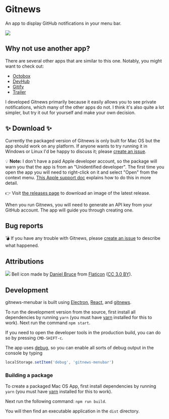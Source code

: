 # Gitnews

An app to display GitHub notifications in your menu bar.

<img src="./images/gitnews-demo.gif" />

## Why not use another app?

There are several other apps that are similar to this one. Notably, you might want to check out:

- [Octobox](https://octobox.io/)
- [DevHub](https://devhubapp.com/)
- [Gitify](https://www.gitify.io/)
- [Trailer](http://ptsochantaris.github.io/trailer/)

I developed Gitnews primarily because it easily allows you to see private notifications, which many of the other apps do not. I think it's also quite a lot simpler, but try it out for yourself and make your own decision.

## ✨ Download ✨

Currently the packaged version of Gitnews is only built for Mac OS but the app should work on any platform. If anyone wants to try running it in Windows or Linux I'd be happy to discuss it; please [create an issue](https://github.com/sirbrillig/gitnews-menubar/issues/new).

💡 **Note:** I don't have a paid Apple developer account, so the package will warn you that the app is from an "Unidentified developer". The first time you open the app you will need to right-click on it and select "Open" from the context menu. [This Apple support doc](https://support.apple.com/kb/ph18657?locale=en_US) explains how to do this in more detail.

👉 Visit [the releases page](https://github.com/sirbrillig/gitnews-menubar/releases) to download an image of the latest release.

When you run Gitnews, you will need to generate an API key from your GitHub account. The app will guide you through creating one.

## Bug reports

💣 If you have any trouble with Gitnews, please [create an issue](https://github.com/sirbrillig/gitnews-menubar/issues/new) to describe what happened.

## Attributions

<img src="./images/IconTemplateNormal.png" /> Bell icon made by <a href="http://www.flaticon.com/authors/daniel-bruce">Daniel Bruce</a> from <a href="http://www.flaticon.com">Flaticon</a> (<a href="http://creativecommons.org/licenses/by/3.0/">CC 3.0 BY</a>).

## Development

gitnews-menubar is built using [Electron](https://electron.atom.io/), [React](https://facebook.github.io/react/), and [gitnews](https://github.com/sirbrillig/gitnews).

To run the development version from the source, first install all dependencies by running `yarn` (you must have [yarn](https://yarnpkg.com/en/) installed for this to work). Next run the command `npm start`.

If you need to open the developer tools in the production build, you can do so by pressing `CMD-SHIFT-c`.

The app uses [debug](https://github.com/visionmedia/debug), so you can enable all sorts of debug output in the console by typing

```js
localStorage.setItem('debug', 'gitnews-menubar')
```

### Building a package

To create a packaged Mac OS App, first install dependencies by running `yarn` (you must have [yarn](https://yarnpkg.com/en/) installed for this to work).

Next run the following command: `npm run build`.

You will then find an executable application in the `dist` directory.
